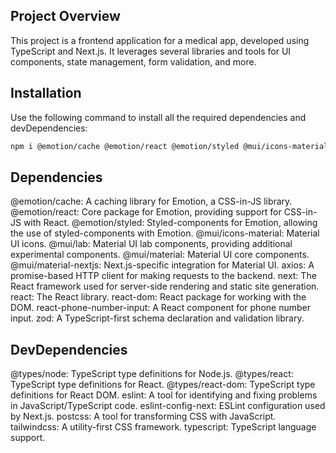 ## Project Overview

This project is a frontend application for a medical app, developed using TypeScript and Next.js. It leverages several libraries and tools for UI components, state management, form validation, and more.

## Installation

Use the following command to install all the required dependencies and devDependencies:

```bash
npm i @emotion/cache @emotion/react @emotion/styled @mui/icons-material @mui/lab @mui/material @mui/material-nextjs axios next react react-dom react-phone-number-input zod @types/node @types/react @types/react-dom eslint eslint-config-next postcss tailwindcss typescript

```

## Dependencies

@emotion/cache: A caching library for Emotion, a CSS-in-JS library.
@emotion/react: Core package for Emotion, providing support for CSS-in-JS with React.
@emotion/styled: Styled-components for Emotion, allowing the use of styled-components with Emotion.
@mui/icons-material: Material UI icons.
@mui/lab: Material UI lab components, providing additional experimental components.
@mui/material: Material UI core components.
@mui/material-nextjs: Next.js-specific integration for Material UI.
axios: A promise-based HTTP client for making requests to the backend.
next: The React framework used for server-side rendering and static site generation.
react: The React library.
react-dom: React package for working with the DOM.
react-phone-number-input: A React component for phone number input.
zod: A TypeScript-first schema declaration and validation library.

## DevDependencies

@types/node: TypeScript type definitions for Node.js.
@types/react: TypeScript type definitions for React.
@types/react-dom: TypeScript type definitions for React DOM.
eslint: A tool for identifying and fixing problems in JavaScript/TypeScript code.
eslint-config-next: ESLint configuration used by Next.js.
postcss: A tool for transforming CSS with JavaScript.
tailwindcss: A utility-first CSS framework.
typescript: TypeScript language support.
